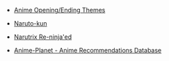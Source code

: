 
- [Anime Opening/Ending Themes](/2019/11/anime-op/)

- [Naruto-kun](/2005/09/naruto-kun/)

- [Narutrix Re-ninja&#39;ed](/2005/04/narutrix-re-ninja-ed/)

- [Anime-Planet - Anime Recommendations Database](/2005/01/anime-planet-anime-recommendations-database/)
